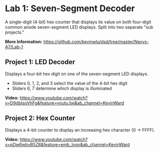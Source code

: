 # Lab 1: Seven-Segment Decoder
A single-digit (4-bit) hex counter that displays its value on both four-digit common anode seven-segment LED displays.
Split into two separate "sub projects." 

**More Information:** https://github.com/kevinwlu/dsd/tree/master/Nexys-A7/Lab-1

## Project 1: LED Decoder
Displays a four-bit hex digit on one of the seven-segment LED displays.
- Sliders 0, 1, 2, and 3 select the value of the 4-bit hex digit
- Sliders 6, 7 determine which display is illuminated

**Video:** https://www.youtube.com/watch?v=D9dbIsqVhFg&feature=youtu.be&ab_channel=KevinWard

## Project 2: Hex Counter
Displays a 4-bit counter to display an increasing hex character (0 -> FFFF).

**Video:** https://www.youtube.com/watch?v=pDw6wbvB5Z8&feature=emb_logo&ab_channel=KevinWard
